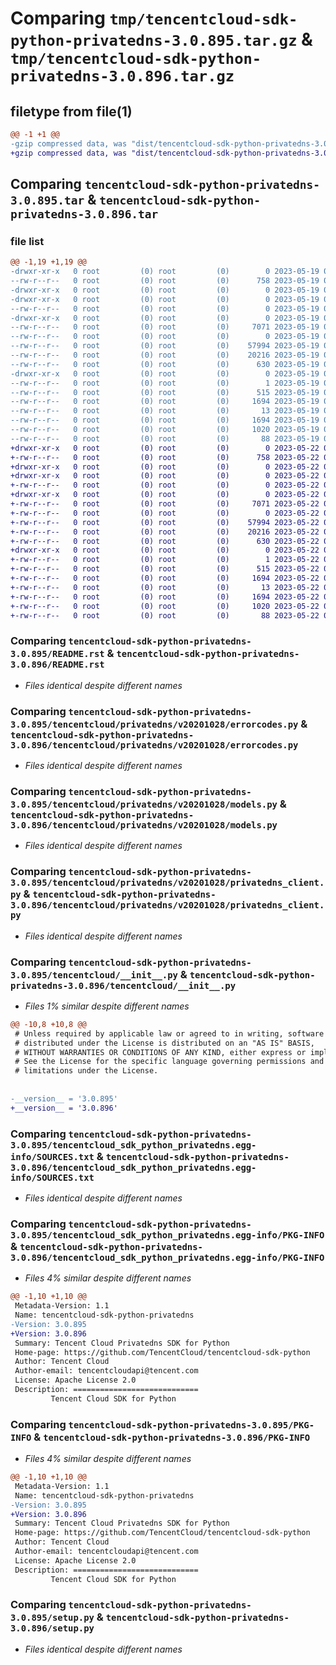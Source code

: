 # Comparing `tmp/tencentcloud-sdk-python-privatedns-3.0.895.tar.gz` & `tmp/tencentcloud-sdk-python-privatedns-3.0.896.tar.gz`

## filetype from file(1)

```diff
@@ -1 +1 @@
-gzip compressed data, was "dist/tencentcloud-sdk-python-privatedns-3.0.895.tar", last modified: Fri May 19 02:57:19 2023, max compression
+gzip compressed data, was "dist/tencentcloud-sdk-python-privatedns-3.0.896.tar", last modified: Mon May 22 00:29:33 2023, max compression
```

## Comparing `tencentcloud-sdk-python-privatedns-3.0.895.tar` & `tencentcloud-sdk-python-privatedns-3.0.896.tar`

### file list

```diff
@@ -1,19 +1,19 @@
-drwxr-xr-x   0 root         (0) root         (0)        0 2023-05-19 02:57:19.000000 tencentcloud-sdk-python-privatedns-3.0.895/
--rw-r--r--   0 root         (0) root         (0)      758 2023-05-19 02:57:19.000000 tencentcloud-sdk-python-privatedns-3.0.895/README.rst
-drwxr-xr-x   0 root         (0) root         (0)        0 2023-05-19 02:57:19.000000 tencentcloud-sdk-python-privatedns-3.0.895/tencentcloud/
-drwxr-xr-x   0 root         (0) root         (0)        0 2023-05-19 02:57:19.000000 tencentcloud-sdk-python-privatedns-3.0.895/tencentcloud/privatedns/
--rw-r--r--   0 root         (0) root         (0)        0 2023-05-19 02:57:19.000000 tencentcloud-sdk-python-privatedns-3.0.895/tencentcloud/privatedns/__init__.py
-drwxr-xr-x   0 root         (0) root         (0)        0 2023-05-19 02:57:19.000000 tencentcloud-sdk-python-privatedns-3.0.895/tencentcloud/privatedns/v20201028/
--rw-r--r--   0 root         (0) root         (0)     7071 2023-05-19 02:57:19.000000 tencentcloud-sdk-python-privatedns-3.0.895/tencentcloud/privatedns/v20201028/errorcodes.py
--rw-r--r--   0 root         (0) root         (0)        0 2023-05-19 02:57:19.000000 tencentcloud-sdk-python-privatedns-3.0.895/tencentcloud/privatedns/v20201028/__init__.py
--rw-r--r--   0 root         (0) root         (0)    57994 2023-05-19 02:57:19.000000 tencentcloud-sdk-python-privatedns-3.0.895/tencentcloud/privatedns/v20201028/models.py
--rw-r--r--   0 root         (0) root         (0)    20216 2023-05-19 02:57:19.000000 tencentcloud-sdk-python-privatedns-3.0.895/tencentcloud/privatedns/v20201028/privatedns_client.py
--rw-r--r--   0 root         (0) root         (0)      630 2023-05-19 02:57:19.000000 tencentcloud-sdk-python-privatedns-3.0.895/tencentcloud/__init__.py
-drwxr-xr-x   0 root         (0) root         (0)        0 2023-05-19 02:57:19.000000 tencentcloud-sdk-python-privatedns-3.0.895/tencentcloud_sdk_python_privatedns.egg-info/
--rw-r--r--   0 root         (0) root         (0)        1 2023-05-19 02:57:19.000000 tencentcloud-sdk-python-privatedns-3.0.895/tencentcloud_sdk_python_privatedns.egg-info/dependency_links.txt
--rw-r--r--   0 root         (0) root         (0)      515 2023-05-19 02:57:19.000000 tencentcloud-sdk-python-privatedns-3.0.895/tencentcloud_sdk_python_privatedns.egg-info/SOURCES.txt
--rw-r--r--   0 root         (0) root         (0)     1694 2023-05-19 02:57:19.000000 tencentcloud-sdk-python-privatedns-3.0.895/tencentcloud_sdk_python_privatedns.egg-info/PKG-INFO
--rw-r--r--   0 root         (0) root         (0)       13 2023-05-19 02:57:19.000000 tencentcloud-sdk-python-privatedns-3.0.895/tencentcloud_sdk_python_privatedns.egg-info/top_level.txt
--rw-r--r--   0 root         (0) root         (0)     1694 2023-05-19 02:57:19.000000 tencentcloud-sdk-python-privatedns-3.0.895/PKG-INFO
--rw-r--r--   0 root         (0) root         (0)     1020 2023-05-19 02:57:19.000000 tencentcloud-sdk-python-privatedns-3.0.895/setup.py
--rw-r--r--   0 root         (0) root         (0)       88 2023-05-19 02:57:19.000000 tencentcloud-sdk-python-privatedns-3.0.895/setup.cfg
+drwxr-xr-x   0 root         (0) root         (0)        0 2023-05-22 00:29:33.000000 tencentcloud-sdk-python-privatedns-3.0.896/
+-rw-r--r--   0 root         (0) root         (0)      758 2023-05-22 00:29:33.000000 tencentcloud-sdk-python-privatedns-3.0.896/README.rst
+drwxr-xr-x   0 root         (0) root         (0)        0 2023-05-22 00:29:33.000000 tencentcloud-sdk-python-privatedns-3.0.896/tencentcloud/
+drwxr-xr-x   0 root         (0) root         (0)        0 2023-05-22 00:29:33.000000 tencentcloud-sdk-python-privatedns-3.0.896/tencentcloud/privatedns/
+-rw-r--r--   0 root         (0) root         (0)        0 2023-05-22 00:29:33.000000 tencentcloud-sdk-python-privatedns-3.0.896/tencentcloud/privatedns/__init__.py
+drwxr-xr-x   0 root         (0) root         (0)        0 2023-05-22 00:29:33.000000 tencentcloud-sdk-python-privatedns-3.0.896/tencentcloud/privatedns/v20201028/
+-rw-r--r--   0 root         (0) root         (0)     7071 2023-05-22 00:29:33.000000 tencentcloud-sdk-python-privatedns-3.0.896/tencentcloud/privatedns/v20201028/errorcodes.py
+-rw-r--r--   0 root         (0) root         (0)        0 2023-05-22 00:29:33.000000 tencentcloud-sdk-python-privatedns-3.0.896/tencentcloud/privatedns/v20201028/__init__.py
+-rw-r--r--   0 root         (0) root         (0)    57994 2023-05-22 00:29:33.000000 tencentcloud-sdk-python-privatedns-3.0.896/tencentcloud/privatedns/v20201028/models.py
+-rw-r--r--   0 root         (0) root         (0)    20216 2023-05-22 00:29:33.000000 tencentcloud-sdk-python-privatedns-3.0.896/tencentcloud/privatedns/v20201028/privatedns_client.py
+-rw-r--r--   0 root         (0) root         (0)      630 2023-05-22 00:29:33.000000 tencentcloud-sdk-python-privatedns-3.0.896/tencentcloud/__init__.py
+drwxr-xr-x   0 root         (0) root         (0)        0 2023-05-22 00:29:33.000000 tencentcloud-sdk-python-privatedns-3.0.896/tencentcloud_sdk_python_privatedns.egg-info/
+-rw-r--r--   0 root         (0) root         (0)        1 2023-05-22 00:29:33.000000 tencentcloud-sdk-python-privatedns-3.0.896/tencentcloud_sdk_python_privatedns.egg-info/dependency_links.txt
+-rw-r--r--   0 root         (0) root         (0)      515 2023-05-22 00:29:33.000000 tencentcloud-sdk-python-privatedns-3.0.896/tencentcloud_sdk_python_privatedns.egg-info/SOURCES.txt
+-rw-r--r--   0 root         (0) root         (0)     1694 2023-05-22 00:29:33.000000 tencentcloud-sdk-python-privatedns-3.0.896/tencentcloud_sdk_python_privatedns.egg-info/PKG-INFO
+-rw-r--r--   0 root         (0) root         (0)       13 2023-05-22 00:29:33.000000 tencentcloud-sdk-python-privatedns-3.0.896/tencentcloud_sdk_python_privatedns.egg-info/top_level.txt
+-rw-r--r--   0 root         (0) root         (0)     1694 2023-05-22 00:29:33.000000 tencentcloud-sdk-python-privatedns-3.0.896/PKG-INFO
+-rw-r--r--   0 root         (0) root         (0)     1020 2023-05-22 00:29:33.000000 tencentcloud-sdk-python-privatedns-3.0.896/setup.py
+-rw-r--r--   0 root         (0) root         (0)       88 2023-05-22 00:29:33.000000 tencentcloud-sdk-python-privatedns-3.0.896/setup.cfg
```

### Comparing `tencentcloud-sdk-python-privatedns-3.0.895/README.rst` & `tencentcloud-sdk-python-privatedns-3.0.896/README.rst`

 * *Files identical despite different names*

### Comparing `tencentcloud-sdk-python-privatedns-3.0.895/tencentcloud/privatedns/v20201028/errorcodes.py` & `tencentcloud-sdk-python-privatedns-3.0.896/tencentcloud/privatedns/v20201028/errorcodes.py`

 * *Files identical despite different names*

### Comparing `tencentcloud-sdk-python-privatedns-3.0.895/tencentcloud/privatedns/v20201028/models.py` & `tencentcloud-sdk-python-privatedns-3.0.896/tencentcloud/privatedns/v20201028/models.py`

 * *Files identical despite different names*

### Comparing `tencentcloud-sdk-python-privatedns-3.0.895/tencentcloud/privatedns/v20201028/privatedns_client.py` & `tencentcloud-sdk-python-privatedns-3.0.896/tencentcloud/privatedns/v20201028/privatedns_client.py`

 * *Files identical despite different names*

### Comparing `tencentcloud-sdk-python-privatedns-3.0.895/tencentcloud/__init__.py` & `tencentcloud-sdk-python-privatedns-3.0.896/tencentcloud/__init__.py`

 * *Files 1% similar despite different names*

```diff
@@ -10,8 +10,8 @@
 # Unless required by applicable law or agreed to in writing, software
 # distributed under the License is distributed on an "AS IS" BASIS,
 # WITHOUT WARRANTIES OR CONDITIONS OF ANY KIND, either express or implied.
 # See the License for the specific language governing permissions and
 # limitations under the License.
 
 
-__version__ = '3.0.895'
+__version__ = '3.0.896'
```

### Comparing `tencentcloud-sdk-python-privatedns-3.0.895/tencentcloud_sdk_python_privatedns.egg-info/SOURCES.txt` & `tencentcloud-sdk-python-privatedns-3.0.896/tencentcloud_sdk_python_privatedns.egg-info/SOURCES.txt`

 * *Files identical despite different names*

### Comparing `tencentcloud-sdk-python-privatedns-3.0.895/tencentcloud_sdk_python_privatedns.egg-info/PKG-INFO` & `tencentcloud-sdk-python-privatedns-3.0.896/tencentcloud_sdk_python_privatedns.egg-info/PKG-INFO`

 * *Files 4% similar despite different names*

```diff
@@ -1,10 +1,10 @@
 Metadata-Version: 1.1
 Name: tencentcloud-sdk-python-privatedns
-Version: 3.0.895
+Version: 3.0.896
 Summary: Tencent Cloud Privatedns SDK for Python
 Home-page: https://github.com/TencentCloud/tencentcloud-sdk-python
 Author: Tencent Cloud
 Author-email: tencentcloudapi@tencent.com
 License: Apache License 2.0
 Description: ============================
         Tencent Cloud SDK for Python
```

### Comparing `tencentcloud-sdk-python-privatedns-3.0.895/PKG-INFO` & `tencentcloud-sdk-python-privatedns-3.0.896/PKG-INFO`

 * *Files 4% similar despite different names*

```diff
@@ -1,10 +1,10 @@
 Metadata-Version: 1.1
 Name: tencentcloud-sdk-python-privatedns
-Version: 3.0.895
+Version: 3.0.896
 Summary: Tencent Cloud Privatedns SDK for Python
 Home-page: https://github.com/TencentCloud/tencentcloud-sdk-python
 Author: Tencent Cloud
 Author-email: tencentcloudapi@tencent.com
 License: Apache License 2.0
 Description: ============================
         Tencent Cloud SDK for Python
```

### Comparing `tencentcloud-sdk-python-privatedns-3.0.895/setup.py` & `tencentcloud-sdk-python-privatedns-3.0.896/setup.py`

 * *Files identical despite different names*

